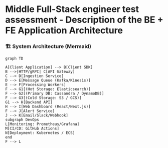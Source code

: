 # Middle Full-Stack engineer test assessment - Description of the BE + FE Application Architecture

### 🏗️ System Architecture (Mermaid)

```mermaid
graph TD

A[Client Application] --> B[Client SDK]
B -->|HTTP/gRPC| C[API Gateway]
C --> D[Ingestion Service]
D --> E[Message Queue (Kafka/Kinesis)]
E --> F[Processing Workers]
F --> G1[(Hot Storage: Elasticsearch)]
F --> G2[(Primary DB: Cassandra / DynamoDB)]
F --> G3[(Cold Storage: S3 / GCS)]
G1 --> H[Backend API]
H --> I[Web Dashboard (React/Next.js)]
F --> J[Alert Service]
J --> K[Email/Slack/Webhook]
subgraph DevOps
L[Monitoring: Prometheus/Grafana]
M[CI/CD: GitHub Actions]
N[Deployment: Kubernetes / ECS]
end
F --> L

